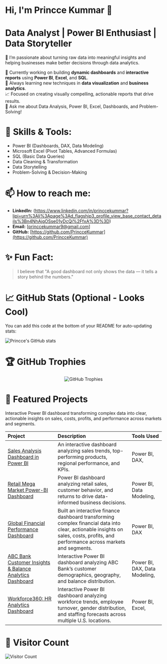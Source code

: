 # Hi, I'm Princce Kummar 👋  
# Data Analyst | Power BI Enthusiast | Data Storyteller  

🌟 I’m passionate about turning raw data into meaningful insights and helping businesses make better decisions through data analytics.  

🔭 Currently working on building **dynamic dashboards** and **interactive reports** using **Power BI**, **Excel**, and **SQL**.  
🌱 Always learning new techniques in **data visualization** and **business analytics**.  
📈 Focused on creating visually compelling, actionable reports that drive results.  
💬 Ask me about Data Analysis, Power BI, Excel, Dashboards, and Problem-Solving!

# 🚀 Skills & Tools:
- Power BI (Dashboards, DAX, Data Modeling)
- Microsoft Excel (Pivot Tables, Advanced Formulas)
- SQL (Basic Data Queries)
- Data Cleaning & Transformation
- Data Storytelling
- Problem-Solving & Decision-Making

# 📫 How to reach me:
- **LinkedIn:** (https://www.linkedin.com/in/princcekummar?lipi=urn%3Ali%3Apage%3Ad_flagship3_profile_view_base_contact_details%3Bn4NhAjqOSse01yDcQi%2FfxA%3D%3D)
- **Email:** [princcekummar9@gmail.com]
- **GitHub:** [https://github.com/PrincceKummar](https://github.com/PrincceKummar)

# ✨ Fun Fact:
> I believe that "A good dashboard not only shows the data — it tells a story behind the numbers."

# 📈 GitHub Stats (Optional - Looks Cool)
You can add this code at the bottom of your README for auto-updating stats:

![Princce's GitHub stats](https://github-readme-stats.vercel.app/api?username=PrincceKummar&show_icons=true&theme=radical)

# 🏆 GitHub Trophies
<p align="center">
  <img src="https://github-profile-trophy.vercel.app/?username=PrincceKummar&theme=radical&no-frame=true&no-bg=true&margin-w=4" alt="GitHub Trophies"/>
</p>

# 🌟 Featured Projects



Interactive Power BI dashboard transforming complex data into clear, actionable insights on sales, costs, profits, and performance across markets and segments.

| Project | Description | Tools Used |
| :--- | :--- | :--- |
| [Sales Analysis Dashboard in Power BI](https://github.com/PrincceKummar/Power_BI_Sales_dashboard_Project) | An interactive dashboard analyzing sales trends, top-performing products, regional performance, and KPIs. | Power BI, DAX,|
| [Retail Mega Market Power-BI Dashboard](https://github.com/PrincceKummar/Retail_Mega-Market_Power-BI_dashboard?tab=readme-ov-file) | Power BI dashboard analyzing retail sales, customer behavior, and returns to drive data-informed business decisions. | Power BI, Data Modeling,|
| [Global Financial Performance Dashboard](https://github.com/PrincceKummar/Global-Financial-Performance-Dashboard) | Built an interactive finance dashboard transforming complex financial data into clear, actionable insights on sales, costs, profits, and performance across markets and segments. | Power BI, DAX |
| [ABC Bank Customer Insights & Balance Analytics Dashboard](https://github.com/PrincceKummar/ABC-Bank-Customer-Insights-Balance-Analytics-Dashboard) | Interactive Power BI dashboard analyzing ABC Bank’s customer demographics, geography, and balance distribution. | Power BI, DAX, Data Modeling,|
| [Workforce360: HR Analytics Dashboard](https://github.com/PrincceKummar/Workforce360-HR-Analytics-Dashboard)| Interactive Power BI dashboard analyzing workforce trends, employee turnover, gender distribution, and staffing forecasts across multiple U.S. locations. | Power BI, Excel,|

# 👀 Visitor Count
![Visitor Count](https://profile-counter.glitch.me/PrincceKummar/count.svg)
